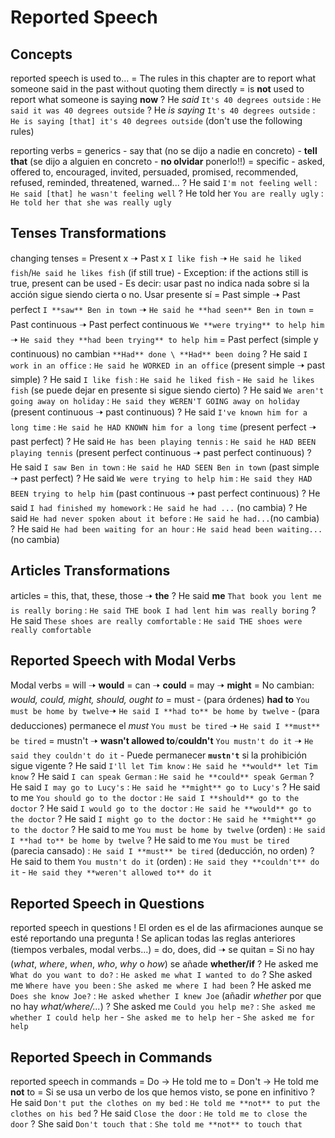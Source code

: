 # Reported Speech


## Concepts

reported speech is used to...
    = The rules in this chapter are to report what someone said in the past without quoting them directly
    = is **not** used to report what someone is saying **now**
    ?  He _said_ `It's 40 degrees outside` : `He said it was 40 degrees outside`
    ?  He _is saying_ `It's 40 degrees outside` : `He is saying [that] it's 40 degrees outside` (don't use the following rules)

reporting verbs
    = generics
        - say that (no se dijo a nadie en concreto)
        - **tell <who> that** (se dijo a alguien en concreto - **no olvidar** ponerlo!!)
    = specific
        - asked, offered to, encouraged, invited, persuaded, promised, recommended, refused, reminded, threatened, warned...
    ? He said `I'm not feeling well` : `He said [that] he wasn't feeling well`
    ? He told her `You are really ugly` : `He told her that she was really ugly`


## Tenses Transformations

changing tenses
    = Present x 🠢 Past x `I like fish` 🠢 `He said he liked fish`/`He said he likes fish` (if still true)
        - Exception: if the actions still is true, present can be used
        - Es decir: usar past no indica nada sobre si la acción sigue siendo cierta o no. Usar presente sí
    = Past simple 🠢 Past perfect  `I **saw** Ben in town` 🠢 `He said he **had seen** Ben in town`
    = Past continuous 🠢 Past perfect continuous `We **were trying** to help him` 🠢 `He said they **had been trying** to help him`
    = Past perfect (simple y continuous) no cambian `**Had** done \ **Had** been doing`
    ? He said `I work in an office` : `He said he WORKED in an office` (present simple 🠢 past simple)
    ? He said `I like fish` : `He said he liked fish` - `He said he likes fish` (se puede dejar en presente si sigue siendo cierto)
    ? He said `We aren't going away on holiday` : `He said they WEREN'T GOING away on holiday` (present continuous 🠢 past continuous)
    ? He said `I've known him for a long time` : `He said he HAD KNOWN him for a long time` (present perfect 🠢 past perfect)
    ? He said `He has been playing tennis` : `He said he HAD BEEN playing tennis` (present perfect continuous 🠢 past perfect continuous)
    ? He said `I saw Ben in town` : `He said he HAD SEEN Ben in town` (past simple 🠢 past perfect)
    ? He said `We were trying to help him` : `He said they HAD BEEN trying to help him` (past continuous 🠢 past perfect continuous)
    ? He said `I had finished my homework` : `He said he had ...` (no cambia)
    ? He said `He had never spoken about it before` : `He said he had...`(no cambia)
    ? He said `He had been waiting for an hour` : `He said head been waiting...` (no cambia)

## Articles Transformations

articles
    = this, that, these, those 🠢 **the**
    ? He said **me** `That book you lent me is really boring` : `He said THE book I had lent him was really boring`
    ? He said `These shoes are really comfortable` : `He said THE shoes were really comfortable`

## Reported Speech with Modal Verbs


Modal verbs
    = will 🠢 **would**
    = can 🠢 **could**
    = may 🠢 **might**
    = No cambian: _would, could, might, should, ought to_
    = must
        - (para órdenes) **had to** `You must be home by twelve`🠢 `He said I **had to** be home by twelve`
        - (para deducciones) permanece el _must_ `You must be tired` 🠢 `He said I **must** be tired`
    = mustn't 🠢 **wasn't allowed to**/**couldn't** `You mustn't do it` 🠢 `He said they couldn't do it`
        - Puede permanecer **`mustn't`** si la prohibición sigue vigente
    ?  He said `I'll let Tim know` : `He said he **would** let Tim know`
    ?  He said `I can speak German` : `He said he **could** speak German`
    ?  He said `I may go to Lucy's` : `He said he **might** go to Lucy's`
    ?  He said to me `You should go to the doctor` : `He said I **should** go to the doctor`
    ?  He said `I would go to the doctor` : `He said he **would** go to the doctor`
    ?  He said `I might go to the doctor` : `He said he **might** go to the doctor`
    ?  He said to me `You must be home by twelve` (orden) : `He said I **had to** be home by twelve`
    ?  He said to me `You must be tired` (parecia cansado) : `He said I **must** be tired` (deducción, no orden)
    ?  He said to them `You mustn't do it` (orden) : `He said they **couldn't** do it` - `He said they **weren't allowed to** do it`


## Reported Speech in Questions

reported speech in questions
    ! El orden es el de las afirmaciones aunque se esté reportando una pregunta
    ! Se aplican todas las reglas anteriores (tiempos verbales,  modal verbs...)
    = do, does, did 🠢 se quitan
    = Si no hay (_what_, _where_, _when_, _who_, _why_ o _how_) se añade **whether/if**
    ? He asked me `What do you want to do?` : `He asked me what I wanted to do`
    ? She asked me `Where have you been` : `She asked me where I had been`
    ? He asked me `Does she know Joe?` : `He asked whether I knew Joe` (añadir _whether_ por que no hay _what/where/..._)
    ? She asked me `Could you help me?` : `She asked me whether I could help her` - `She asked me to help her` - `She asked me for help`

## Reported Speech in Commands

reported speech in commands
    = Do <x> -> He told me to <x>
    = Don't <x> -> He told me **not** to <x>
    = Si se usa un verbo de los que hemos visto, se pone en infinitivo
    ? He said `Don't put the clothes on my bed` : `He told me **not** to put the clothes on his bed`
    ? He said `Close the door` : `He told me to close the door`
    ? She said `Don't touch that` : `She told me **not** to touch that`
